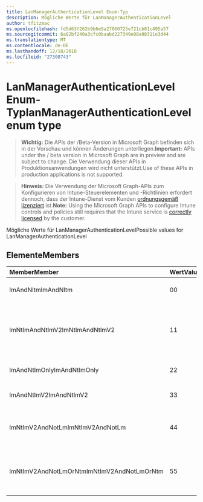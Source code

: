 ```yaml
---
title: LanManagerAuthenticationLevel Enum-Typ
description: Mögliche Werte für LanManagerAuthenticationLevel
author: tfitzmac
ms.openlocfilehash: fd5d63f262b9b6e9a27060725e721cb81c495a57
ms.sourcegitcommit: 6a82bf240a3cfc0baabd227349e08a08311e3d44
ms.translationtype: MT
ms.contentlocale: de-DE
ms.lasthandoff: 12/18/2018
ms.locfileid: "27308743"
---
```

# <a name="lanmanagerauthenticationlevel-enum-type"></a><span data-ttu-id="ccf1d-103">LanManagerAuthenticationLevel Enum-Typ</span><span class="sxs-lookup"><span data-stu-id="ccf1d-103">lanManagerAuthenticationLevel enum type</span></span>

> <span data-ttu-id="ccf1d-104">**Wichtig:** Die APIs der /Beta-Version in Microsoft Graph befinden sich in der Vorschau und können Änderungen unterliegen.</span><span class="sxs-lookup"><span data-stu-id="ccf1d-104">**Important:** APIs under the / beta version in Microsoft Graph are in preview and are subject to change.</span></span> <span data-ttu-id="ccf1d-105">Die Verwendung dieser APIs in Produktionsanwendungen wird nicht unterstützt.</span><span class="sxs-lookup"><span data-stu-id="ccf1d-105">Use of these APIs in production applications is not supported.</span></span>

> <span data-ttu-id="ccf1d-106">**Hinweis:** Die Verwendung der Microsoft Graph-APIs zum Konfigurieren von Intune-Steuerelementen und -Richtlinien erfordert dennoch, dass der Intune-Dienst vom Kunden [ordnungsgemäß lizenziert](https://go.microsoft.com/fwlink/?linkid=839381) ist.</span><span class="sxs-lookup"><span data-stu-id="ccf1d-106">**Note:** Using the Microsoft Graph APIs to configure Intune controls and policies still requires that the Intune service is [correctly licensed](https://go.microsoft.com/fwlink/?linkid=839381) by the customer.</span></span>

<span data-ttu-id="ccf1d-107">Mögliche Werte für LanManagerAuthenticationLevel</span><span class="sxs-lookup"><span data-stu-id="ccf1d-107">Possible values for LanManagerAuthenticationLevel</span></span>
## <a name="members"></a><span data-ttu-id="ccf1d-108">Elemente</span><span class="sxs-lookup"><span data-stu-id="ccf1d-108">Members</span></span>
|<span data-ttu-id="ccf1d-109">Member</span><span class="sxs-lookup"><span data-stu-id="ccf1d-109">Member</span></span>|<span data-ttu-id="ccf1d-110">Wert</span><span class="sxs-lookup"><span data-stu-id="ccf1d-110">Value</span></span>|<span data-ttu-id="ccf1d-111">Beschreibung</span><span class="sxs-lookup"><span data-stu-id="ccf1d-111">Description</span></span>|
|:---|:---|:---|
|<span data-ttu-id="ccf1d-112">lmAndNltm</span><span class="sxs-lookup"><span data-stu-id="ccf1d-112">lmAndNltm</span></span>|<span data-ttu-id="ccf1d-113">0</span><span class="sxs-lookup"><span data-stu-id="ccf1d-113">0</span></span>|<span data-ttu-id="ccf1d-114">LM & NTLM-Antworten senden</span><span class="sxs-lookup"><span data-stu-id="ccf1d-114">Send LM & NTLM responses</span></span>|
|<span data-ttu-id="ccf1d-115">lmNtlmAndNtlmV2</span><span class="sxs-lookup"><span data-stu-id="ccf1d-115">lmNtlmAndNtlmV2</span></span>|<span data-ttu-id="ccf1d-116">1</span><span class="sxs-lookup"><span data-stu-id="ccf1d-116">1</span></span>|<span data-ttu-id="ccf1d-117">Senden Sie LM & NTLM-Verwendung NTLMv2 sitzungssicherheit, wenn ausgehandelt</span><span class="sxs-lookup"><span data-stu-id="ccf1d-117">Send LM & NTLM-use NTLMv2 session security if negotiated</span></span>|
|<span data-ttu-id="ccf1d-118">lmAndNtlmOnly</span><span class="sxs-lookup"><span data-stu-id="ccf1d-118">lmAndNtlmOnly</span></span>|<span data-ttu-id="ccf1d-119">2</span><span class="sxs-lookup"><span data-stu-id="ccf1d-119">2</span></span>|<span data-ttu-id="ccf1d-120">LM & NTLM-Antworten senden</span><span class="sxs-lookup"><span data-stu-id="ccf1d-120">Send LM & NTLM responses only</span></span>|
|<span data-ttu-id="ccf1d-121">lmAndNtlmV2</span><span class="sxs-lookup"><span data-stu-id="ccf1d-121">lmAndNtlmV2</span></span>|<span data-ttu-id="ccf1d-122">3</span><span class="sxs-lookup"><span data-stu-id="ccf1d-122">3</span></span>|<span data-ttu-id="ccf1d-123">LM & NTLMv2-Antworten senden</span><span class="sxs-lookup"><span data-stu-id="ccf1d-123">Send LM & NTLMv2 responses only</span></span>|
|<span data-ttu-id="ccf1d-124">lmNtlmV2AndNotLm</span><span class="sxs-lookup"><span data-stu-id="ccf1d-124">lmNtlmV2AndNotLm</span></span>|<span data-ttu-id="ccf1d-125">4</span><span class="sxs-lookup"><span data-stu-id="ccf1d-125">4</span></span>|<span data-ttu-id="ccf1d-126">Senden Sie nur LM & NTLMv2-Antworten.</span><span class="sxs-lookup"><span data-stu-id="ccf1d-126">Send LM & NTLMv2 responses only.</span></span> <span data-ttu-id="ccf1d-127">LM verweigern</span><span class="sxs-lookup"><span data-stu-id="ccf1d-127">Refuse LM</span></span>|
|<span data-ttu-id="ccf1d-128">lmNtlmV2AndNotLmOrNtm</span><span class="sxs-lookup"><span data-stu-id="ccf1d-128">lmNtlmV2AndNotLmOrNtm</span></span>|<span data-ttu-id="ccf1d-129">5</span><span class="sxs-lookup"><span data-stu-id="ccf1d-129">5</span></span>|<span data-ttu-id="ccf1d-130">Senden Sie nur LM & NTLMv2-Antworten.</span><span class="sxs-lookup"><span data-stu-id="ccf1d-130">Send LM & NTLMv2 responses only.</span></span> <span data-ttu-id="ccf1d-131">LM NTLM verweigern</span><span class="sxs-lookup"><span data-stu-id="ccf1d-131">Refuse LM & NTLM</span></span>|





